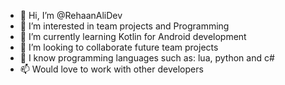 - 👋 Hi, I’m @RehaanAliDev
- 👀 I’m interested in team projects and Programming
- 🌱 I’m currently learning Kotlin for Android development
- 💞️ I’m looking to collaborate future team projects
- 📜 I know programming languages such as: lua, python and c#
- 📫 Would love to work with other developers

<!---
RehaanAliDev/RehaanAliDev is a ✨ special ✨ repository because its `README.md` (this file) appears on your GitHub profile.
You can click the Preview link to take a look at your changes.
--->
